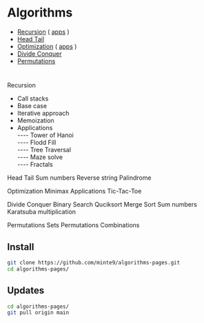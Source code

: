 # Algorithms

- [Recursion](./main/recursion/) ( [apps](./main/recursion/practical_apps) )
- [Head Tail](./main/head_tail/)  
- [Optimization](./main/optimization/minimax) ( [apps](./main/optimization/practical_apps) )
- [Divide Conquer](./main/divide_conquer/)  
- [Permutations](./main/permutations/)  

#

Recursion  
- Call stacks   
- Base case   
- Iterative approach   
- Memoization   
- Applications   
---- Tower of Hanoi   
---- Flodd Fill  
---- Tree Traversal  
---- Maze solve  
---- Fractals  

Head Tail
    Sum numbers
    Reverse string
    Palindrome
    
Optimization
    Minimax
    Applications
        Tic-Tac-Toe

Divide Conquer 
    Binary Search
    Quciksort
    Merge Sort
    Sum numbers
    Karatsuba multiplication  

Permutations
    Sets
    Permutations
    Combinations

## Install

~~~sh
git clone https://github.com/minte9/algorithms-pages.git
cd algorithms-pages/
~~~

## Updates

~~~sh
cd algorithms-pages/
git pull origin main
~~~
